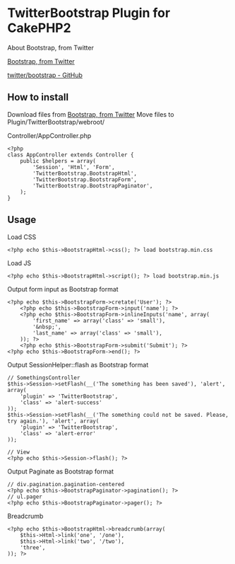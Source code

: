TwitterBootstrap Plugin for CakePHP2
====================================

About Bootstrap, from Twitter

[Bootstrap, from Twitter](http://twitter.github.com/bootstrap/)

[twitter/bootstrap - GitHub](https://github.com/twitter/bootstrap)

How to install
--------------

Download files from [Bootstrap, from Twitter](http://twitter.github.com/bootstrap/)
Move files to Plugin/TwitterBootstrap/webroot/

Controller/AppController.php

	<?php
	class AppController extends Controller {
		public $helpers = array(
			'Session', 'Html', 'Form',
			'TwitterBootstrap.BootstrapHtml',
			'TwitterBootstrap.BootstrapForm',
			'TwitterBootstrap.BootstrapPaginator',
		);
	}

Usage
-----

Load CSS

	<?php echo $this->BootstrapHtml->css(); ?> load bootstrap.min.css

Load JS

	<?php echo $this->BootstrapHtml->script(); ?> load bootstrap.min.js

Output form input as Bootstrap format

	<?php echo $this->BootstrapForm->cretate('User'); ?>
		<?php echo $this->BootstrapForm->input('name'); ?>
		<?php echo $this->BootstrapForm->inlineInputs('name', array(
			'first_name' => array('class' => 'small'),
			'&nbsp;',
			'last_name' => array('class' => 'small'),
		)); ?>
		<?php echo $this->BootstrapForm->submit('Submit'); ?>
	<?php echo $this->BootstrapForm->end(); ?>

Output SessionHelper::flash as Bootstrap format

	// SomethingsController
	$this->Session->setFlash(__('The something has been saved'), 'alert', array(
		'plugin' => 'TwitterBootstrap',
		'class' => 'alert-success'
	));
	$this->Session->setFlash(__('The something could not be saved. Please, try again.'), 'alert', array(
		'plugin' => 'TwitterBootstrap',
		'class' => 'alert-error'
	));

	// View
	<?php echo $this->Session->flash(); ?>

Output Paginate as Bootstrap format

	// div.pagination.pagination-centered
	<?php echo $this->BootstrapPaginator->pagination(); ?>
	// ul.pager
	<?php echo $this->BootstrapPaginator->pager(); ?>

Breadcrumb

	<?php echo $this->BootstrapHtml->breadcrumb(array(
		$this->Html->link('one', '/one'),
		$this->Html->link('two', '/two'),
		'three',
	)); ?>
